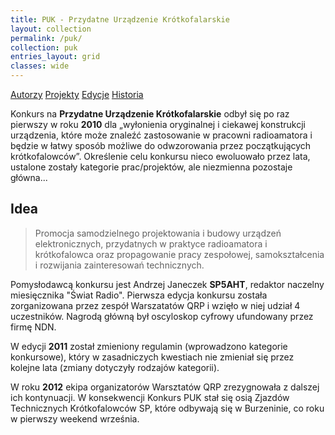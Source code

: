 ```yaml
---
title: PUK - Przydatne Urządzenie Krótkofalarskie
layout: collection
permalink: /puk/
collection: puk
entries_layout: grid
classes: wide
---
```


<a href="/puk/constructors" class="btn btn--info btn--large">Autorzy</a>
<a href="#" class="btn btn--info btn--large">Projekty</a>
<a href="#" class="btn btn--info btn--large">Edycje</a>
<a href="#" class="btn btn--info btn--large">Historia</a>

Konkurs na **Przydatne Urządzenie Krótkofalarskie** odbył się po raz pierwszy w roku **2010** dla „wyłonienia oryginalnej i ciekawej konstrukcji urządzenia, które może znaleźć zastosowanie w pracowni radioamatora i będzie w łatwy sposób możliwe do odwzorowania przez początkujących krótkofalowców”. Określenie celu konkursu nieco ewoluowało przez lata, ustalone zostały kategorie prac/projektów, ale niezmienna pozostaje główna...

## Idea

> Promocja samodzielnego projektowania i budowy urządzeń elektronicznych, przydatnych w praktyce radioamatora i krótkofalowca oraz propagowanie pracy zespołowej, samokształcenia i rozwijania zainteresowań technicznych.

Pomysłodawcą konkursu jest Andrzej Janeczek **SP5AHT**, redaktor naczelny miesięcznika "Świat Radio". Pierwsza edycja konkursu została zorganizowana przez zespół Warszatatów QRP i wzięło w niej udział 4 uczestników. Nagrodą główną był oscyloskop cyfrowy ufundowany przez firmę NDN.

W edycji **2011** został zmieniony regulamin (wprowadzono kategorie konkursowe), który w zasadniczych kwestiach nie zmieniał się przez kolejne lata (zmiany dotyczyły rodzajów kategorii).

W roku **2012** ekipa organizatorów Warsztatów QRP zrezygnowała z dalszej ich kontynuacji. W konsekwencji Konkurs PUK stał się osią Zjazdów Technicznych Krótkofalowców SP, które odbywają się w Burzeninie, co roku w pierwszy weekend września.